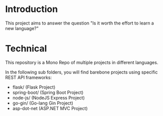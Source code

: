 # Introduction

This project aims to answer the question "Is it worth the effort to learn a new language?"

# Technical
This repository is a Mono Repo of multiple projects in different languages.

In the following sub folders, you will find barebone projects using specific REST API frameworks:
- flask/ (Flask Project)
- spring-boot/ (Spring Boot Project)
- node-js/ (NodeJS Express Project)
- go-gin/ (Go-lang Gin Project)
- asp-dot-net (ASP.NET MVC Project)
